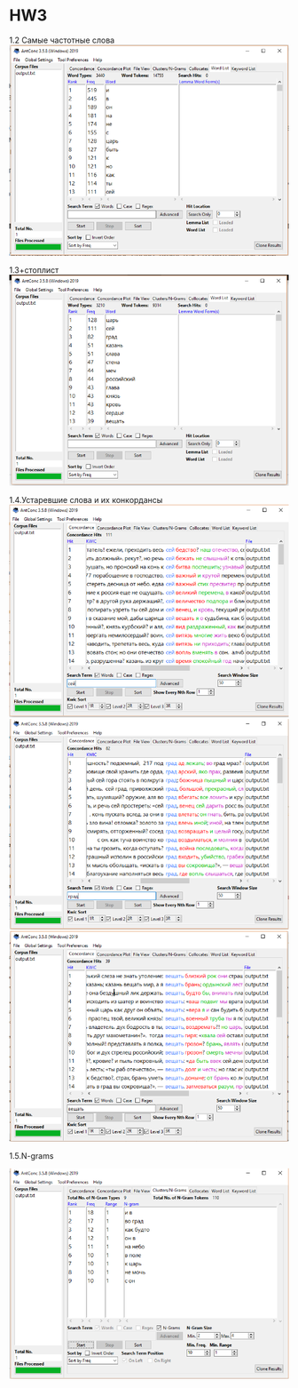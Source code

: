 # HW3
1.2 Самые частотные слова
![Самые частотные слова](1.2.PNG)
   
1.3+стоплист
![частотные слова 2](1.3.PNG)

1.4.Устаревшие слова и их конкордансы
![сей](1.4.1.PNG)
![град](1.4.2.PNG)
![вещать](1.4.3.PNG)
            
            

1.5.N-grams

![N-grams](1.5.PNG)
